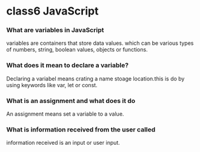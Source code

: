 # class6 JavaScript

### What are variables in JavaScript
variables are containers that store data values. which can be various types of numbers, string, boolean values, objects or functions. 

### What does it mean to declare a variable?
Declaring a variabel means crating a name stoage location.this is do by using keywords like var, let or const.
### What is an assignment and what does it do
An assignment means set a variable to a value.

### What is information received from the user called
information received is an input or user input.